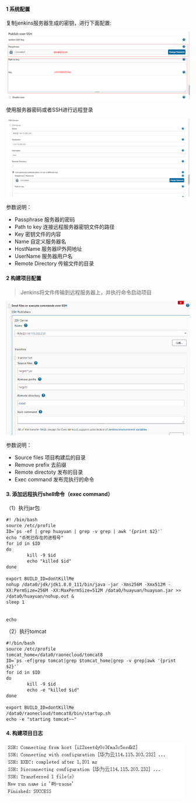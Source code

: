 #### 1 系统配置

复制jenkins服务器生成的密钥，进行下面配置:

![a1](./images/配置SSH.png)

使用服务器密码或者SSH进行远程登录

![a2](./images/配置登录信息.png)

参数说明：

* Passphrase        服务器的密码
* Path to key         连接远程服务器密钥文件的路径
* Key               密钥文件的内容 
* Name             自定义服务器名
* HostName         服务器IP外网地址
* UserName          服务器用户名
* Remote Directory   传输文件的目录

#### 2 构建项目配置

> Jenkins将文件传输到远程服务器上，并执行命令启动项目

![a3](./images/文件传输.png)

参数说明：

* Source files   项目构建后的目录
* Remove prefix  去前缀
* Remote directoty 发布的目录
* Exec command   发布完执行的命令

#### 3. 添加远程执行shell命令（exec command）

（1）执行jar包

```shell
#! /bin/bash
source /etc/profile
ID=`ps -ef | grep huayuan | grep -v grep | awk '{print $2}'`
echo "杀死已存在的进程号"
for id in $ID
do
        kill -9 $id
        echo "killed $id"
done

export BUILD_ID=dontKillMe
nohup /data0/jdk/jdk1.8.0_111/bin/java -jar -Xms256M -Xmx512M -XX:PermSize=256M -XX:MaxPermSize=512M /data0/huayuan/huayuan.jar >> /data0/huayuan/nohup.out &
sleep 1


echo
```

（2）执行tomcat

```shell
#!/bin/bash
source /etc/profile
tomcat_home=/data0/raonecloud/tomcat8
ID=`ps -ef|grep tomcat|grep $tomcat_home|grep -v grep|awk '{print $2}'`
for id in $ID
do
        kill -9 $id
        echo -e "killed $id"
done

export BUILD_ID=dontKillMe
/data0/raonecloud/tomcat8/bin/startup.sh
echo -e "starting tomcat~~"
```

#### 4. 构建项目日志

![a4](./images/构建结果.png)